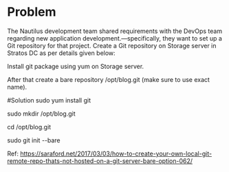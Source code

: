 # Problem
The Nautilus development team shared requirements with the DevOps team regarding new application development.—specifically, they want to set up a Git repository for that project. Create a Git repository on Storage server in Stratos DC as per details given below:


Install git package using yum on Storage server.

After that create a bare repository /opt/blog.git (make sure to use exact name).

#Solution
sudo yum install git

sudo mkdir /opt/blog.git

cd /opt/blog.git

sudo git init --bare


Ref: https://saraford.net/2017/03/03/how-to-create-your-own-local-git-remote-repo-thats-not-hosted-on-a-git-server-bare-option-062/
